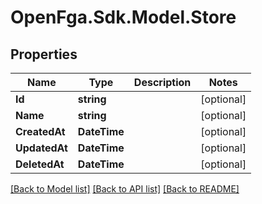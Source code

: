# OpenFga.Sdk.Model.Store

## Properties

Name | Type | Description | Notes
------------ | ------------- | ------------- | -------------
**Id** | **string** |  | [optional] 
**Name** | **string** |  | [optional] 
**CreatedAt** | **DateTime** |  | [optional] 
**UpdatedAt** | **DateTime** |  | [optional] 
**DeletedAt** | **DateTime** |  | [optional] 

[[Back to Model list]](../README.md#models) [[Back to API list]](../README.md#api-endpoints) [[Back to README]](../README.md)

